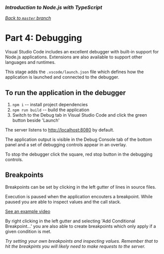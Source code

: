 ### _Introduction to Node.js with TypeScript_

_[Back to `master` branch](https://github.com/DunedinJS/typescript-nodejs-intro)_

# Part 4: Debugging

Visual Studio Code includes an excellent debugger with built-in support for Node.js
applications. Extensions are also available to support other languages and runtimes.

This stage adds the `.vscode/launch.json` file which defines how the application
is launched and connected to the debugger.

## To run the application in the debugger

1. `npm i` -- install project dependencies
1. `npm run build` -- build the application
1. Switch to the Debug tab in Visual Studio Code and click the green button beside 'Launch'

The server listens to [http://localhost:8080](http://localhost:8080) by default.

The application output is visible in the Debug Console tab of the bottom panel
and a set of debugging controls appear in an overlay.

To stop the debugger click the square, red stop button in the debugging controls.

## Breakpoints

Breakpoints can be set by clicking in the left gutter of lines in source files.

Execution is paused when the application encouters a breakpoint.
While paused you are able to inspect values and the call stack.

[See an example video](https://youtu.be/9wP4SDSr-ko)

By right clicking in the left gutter and selecting 'Add Conditional Breakpoint...'
you are also able to create breakpoints which only apply if a given condition is met.

_Try setting your own breakpoints and inspecting values.
Remember that to hit the breakpints you will likely need to make requests to the server._
